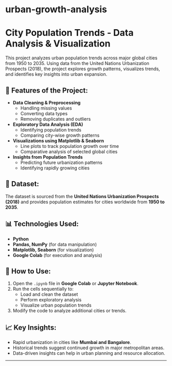 # urban-growth-analysis
# City Population Trends - Data Analysis & Visualization

This project analyzes urban population trends across major global cities from 1950 to 2035. Using data from the United Nations Urbanization Prospects (2018), the project explores growth patterns, visualizes trends, and identifies key insights into urban expansion.

## 📌 Features of the Project:
- **Data Cleaning & Preprocessing**
  - Handling missing values
  - Converting data types
  - Removing duplicates and outliers
- **Exploratory Data Analysis (EDA)**
  - Identifying population trends
  - Comparing city-wise growth patterns
- **Visualizations using Matplotlib & Seaborn**
  - Line plots to track population growth over time
  - Comparative analysis of selected global cities
- **Insights from Population Trends**
  - Predicting future urbanization patterns
  - Identifying rapidly growing cities

## 📂 Dataset:
The dataset is sourced from the **United Nations Urbanization Prospects (2018)** and provides population estimates for cities worldwide from **1950 to 2035**.

## 📊 Technologies Used:
- **Python**
- **Pandas, NumPy** (for data manipulation)
- **Matplotlib, Seaborn** (for visualization)
- **Google Colab** (for execution and analysis)

## 📝 How to Use:
1. Open the `.ipynb` file in **Google Colab** or **Jupyter Notebook**.
2. Run the cells sequentially to:
   - Load and clean the dataset
   - Perform exploratory analysis
   - Visualize urban population trends
3. Modify the code to analyze additional cities or trends.

## 📈 Key Insights:
- Rapid urbanization in cities like **Mumbai and Bangalore**.
- Historical trends suggest continued growth in major metropolitan areas.
- Data-driven insights can help in urban planning and resource allocation.

---


